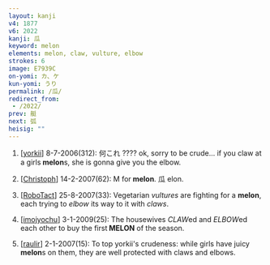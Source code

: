 ```yaml
---
layout: kanji
v4: 1877
v6: 2022
kanji: 瓜
keyword: melon
elements: melon, claw, vulture, elbow
strokes: 6
image: E7939C
on-yomi: カ、ケ
kun-yomi: うり
permalink: /瓜/
redirect_from:
 - /2022/
prev: 艇
next: 弧
heisig: ""
---
```


1) [<a href="http://kanji.koohii.com/profile/yorkii">yorkii</a>] 8-7-2006(312): 何これ ???? ok, sorry to be crude... if you claw at a girls<strong> melon</strong>s, she is gonna give you the elbow.

2) [<a href="http://kanji.koohii.com/profile/Christoph">Christoph</a>] 14-2-2007(62): M for<strong> melon</strong>. 瓜 elon.

3) [<a href="http://kanji.koohii.com/profile/RoboTact">RoboTact</a>] 25-8-2007(33): Vegetarian <em>vultures</em> are fighting for a <strong>melon</strong>, each trying to <em>elbow</em> its way to it with <em>claws</em>.

4) [<a href="http://kanji.koohii.com/profile/imojyochu">imojyochu</a>] 3-1-2009(25): The housewives <em>CLAW</em>ed and <em>ELBOW</em>ed each other to buy the first<strong> MELON</strong> of the season.

5) [<a href="http://kanji.koohii.com/profile/raulir">raulir</a>] 2-1-2007(15): To top yorkii&#039;s crudeness: while girls have juicy<strong> melon</strong>s on them, they are well protected with claws and elbows.

